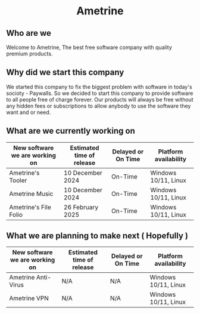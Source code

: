 <h1 align="center">Ametrine</h1>

## Who are we

Welcome to Ametrine, The best free software company with quality premium products.

## Why did we start this company

We started this company to fix the biggest problem with software in today's socioty - Paywalls.
So we decided to start this company to provide software to all people free of charge forever.
Our products will always be free without any hidden fees or subscriptions to allow anybody to
use the software they want and or need.


## What are we currently working on

| New software we are working on    | Estimated time of release | Delayed or On Time    | Platform availability |
| -------- | ------- | -------- | ------- |
| Ametrine's Tooler | 10 December 2024     | On-Time  | Windows 10/11, Linux |
| Ametrine Music   | 10 December 2024   | On-Time  | Windows 10/11, Linux |
| Ametrine's File Folio   | 26 February 2025   | On-Time | Windows 10/11, Linux |


## What we are planning to make next ( Hopefully )

| New software we are working on    | Estimated time of release | Delayed or On Time    | Platform availability |
| -------- | ------- | -------- | ------- |
| Ametrine Anti-Virus | N/A     | N/A  | Windows 10/11, Linux   |
| Ametrine VPN  | N/A   | N/A  | Windows 10/11, Linux  |
